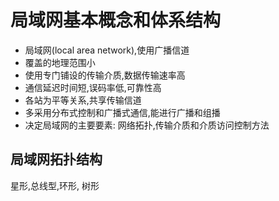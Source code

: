 # 局域网基本概念和体系结构

- 局域网(local area network),使用广播信道
- 覆盖的地理范围小
- 使用专门铺设的传输介质,数据传输速率高
- 通信延迟时间短,误码率低,可靠性高
- 各站为平等关系,共享传输信道
- 多采用分布式控制和广播式通信,能进行广播和组播
- 决定局域网的主要要素: 网络拓扑,传输介质和介质访问控制方法

## 局域网拓扑结构

星形,总线型,环形, 树形

